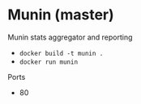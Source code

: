# Munin (master)

Munin stats aggregator and reporting

* `docker build -t munin .`
* `docker run munin`

Ports

* 80


